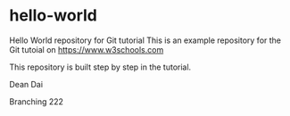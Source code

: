 # hello-world
Hello World repository for Git tutorial
This is an example repository for the Git tutoial on https://www.w3schools.com

This repository is built step by step in the tutorial.

Dean Dai

Branching 222
